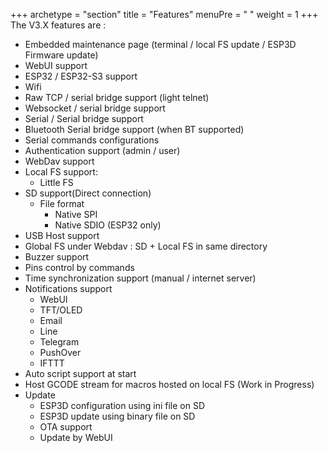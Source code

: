 +++
archetype = "section"
title = "Features"
menuPre = "<i class='fas fa-list'></i> "
weight = 1
+++
The V3.X features are :  

* Embedded maintenance page (terminal / local FS update / ESP3D Firmware update)
* WebUI support
* ESP32 / ESP32-S3  support
* Wifi 
* Raw TCP / serial bridge support (light telnet)
* Websocket / serial bridge support
* Serial / Serial bridge support
* Bluetooth Serial bridge support (when BT supported)
* Serial commands configurations
* Authentication support (admin / user)
* WebDav support
* Local FS support:
    * Little FS
* SD support(Direct connection)
    * File format
      * Native SPI
      * Native SDIO (ESP32 only)
* USB Host support
* Global FS under Webdav : SD + Local FS in same directory
* Buzzer support
* Pins control by commands
* Time synchronization support (manual / internet server)
* Notifications support
    * WebUI
    * TFT/OLED
    * Email
    * Line
    * Telegram
    * PushOver
    * IFTTT
* Auto script support at start
* Host GCODE stream for macros hosted on local FS (Work in Progress)
* Update
    * ESP3D configuration using ini file on SD
    * ESP3D update using binary file on SD
    * OTA support
    * Update by WebUI




